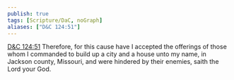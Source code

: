 ```yaml
---
publish: true
tags: [Scripture/DaC, noGraph]
aliases: ["D&C 124:51"]
---
```

[D&C 124:51](https://churchofjesuschrist.org/study/scriptures/dc-testament/dc/124?lang=eng&id=p51#p51) Therefore, for this cause have I accepted the offerings of those whom I commanded to build up a city and a house unto my name, in Jackson county, Missouri, and were hindered by their enemies, saith the Lord your God.
